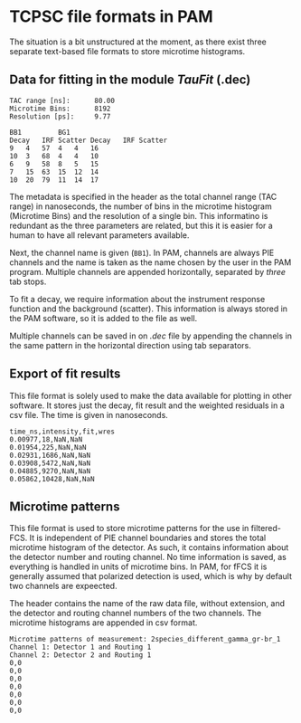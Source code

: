 # TCPSC file formats in PAM

The situation is a bit unstructured at the moment, as there exist three separate text-based file formats to store microtime histograms.

## Data for fitting in the module *TauFit* (.dec)

```
TAC range [ns]:		 80.00
Microtime Bins:		 8192
Resolution [ps]:	 9.77

BB1			BG1			
Decay	IRF	Scatter	Decay	IRF	Scatter	
9	4	57	4	4	16
10	3	68	4	4	10
6	9	58	8	5	15
7	15	63	15	12	14
10	20	79	11	14	17
```

The metadata is specified in the header as the total channel range (TAC range) in nanoseconds, the number of bins in the microtime histogram (Microtime Bins) and the resolution of a single bin. This informatino is redundant as the three parameters are related, but this it is easier for a human to have all relevant parameters available.

Next, the channel name is given (`BB1`). In PAM, channels are always PIE channels and the name is taken as the name chosen by the user in the PAM program. Multiple channels are appended horizontally, separated by *three* tab stops.

To fit a decay, we require information about the instrument response function and the background (scatter). This information is always stored in the PAM software, so it is added to the file as well.

Multiple channels can be saved in on *.dec* file by appending the channels in the same pattern in the horizontal direction using tab separators.

## Export of fit results

This file format is solely used to make the data available for plotting in other software. It stores just the decay, fit result and the weighted residuals in a csv file. The time is given in nanoseconds.

```
time_ns,intensity,fit,wres
0.00977,18,NaN,NaN
0.01954,225,NaN,NaN
0.02931,1686,NaN,NaN
0.03908,5472,NaN,NaN
0.04885,9270,NaN,NaN
0.05862,10428,NaN,NaN
```

## Microtime patterns

This file format is used to store microtime patterns for the use in filtered-FCS. It is independent of PIE channel boundaries and stores the total microtime histogram of the detector. As such, it contains information about the detector number and routing channel. No time information is saved, as everything is handled in units of microtime bins. In PAM, for fFCS it is generally assumed that polarized detection is used, which is why by default two channels are expeected.

The header contains the name of the raw data file, without extension, and the detector and routing channel numbers of the two channels. The microtime histograms are appended in csv format.

```
Microtime patterns of measurement: 2species_different_gamma_gr-br_1
Channel 1: Detector 1 and Routing 1
Channel 2: Detector 2 and Routing 1
0,0
0,0
0,0
0,0
0,0
0,0
0,0
```